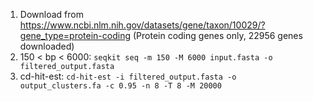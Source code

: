 1. Download from https://www.ncbi.nlm.nih.gov/datasets/gene/taxon/10029/?gene_type=protein-coding 
(Protein coding genes only, 22956 genes downloaded)
2. 150 < bp < 6000:
`seqkit seq -m 150 -M 6000 input.fasta -o filtered_output.fasta`
3. cd-hit-est:
`cd-hit-est -i filtered_output.fasta -o output_clusters.fa -c 0.95 -n 8 -T 8 -M 20000`
